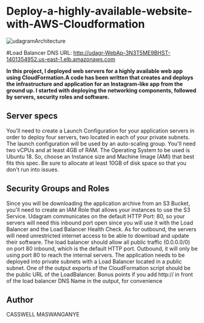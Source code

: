 # Deploy-a-highly-available-website-with-AWS-Cloudformation
![udagramArchitecture](https://user-images.githubusercontent.com/45949931/177014638-7f89ed44-f1c6-443d-a2bd-68bbed9c39a5.jpeg)

#Load Balancer DNS URL:
http://udagr-WebAp-3N3T5ME9BHST-1401354952.us-east-1.elb.amazonaws.com

**In this project, I deployed web servers for a highly available web app using CloudFormation.A code has been written that creates and deploys the infrastructure and application for an Instagram-like app from the ground up. I started with deploying the networking components, followed by servers, security roles and software.**


## Server specs

You'll need to create a Launch Configuration for your application servers in order to deploy four servers, two located in each of your private subnets. The launch configuration will be used by an auto-scaling group.
You'll need two vCPUs and at least 4GB of RAM. The Operating System to be used is Ubuntu 18. So, choose an Instance size and Machine Image (AMI) that best fits this spec.
Be sure to allocate at least 10GB of disk space so that you don't run into issues.

## Security Groups and Roles

Since you will be downloading the application archive from an S3 Bucket, you'll need to create an IAM Role that allows your instances to use the S3 Service.
Udagram communicates on the default HTTP Port: 80, so your servers will need this inbound port open since you will use it with the Load Balancer and the Load Balancer Health Check. As for outbound, the servers will need unrestricted internet access to be able to download and update their software.
The load balancer should allow all public traffic (0.0.0.0/0) on port 80 inbound, which is the default HTTP port. Outbound, it will only be using port 80 to reach the internal servers.
The application needs to be deployed into private subnets with a Load Balancer located in a public subnet.
One of the output exports of the CloudFormation script should be the public URL of the LoadBalancer. Bonus points if you add http:// in front of the load balancer DNS Name in the output, for convenience

## Author
CASSWELL MASWANGANYE
